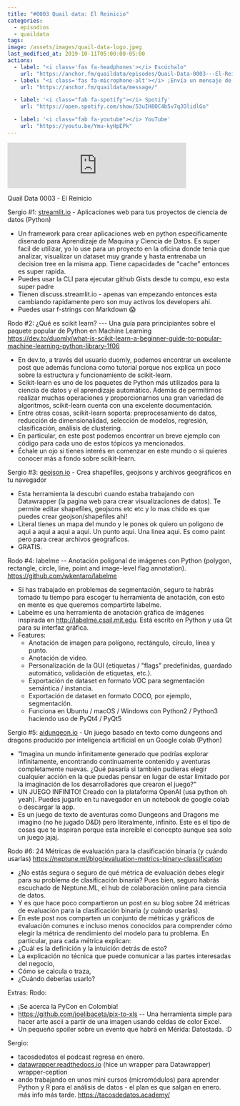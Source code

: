 ```yaml
---
title: "#0003 Quail data: El Reinicio"
categories:
  - episodios
  - quaildata
tags:
image: /assets/images/quail-data-logo.jpeg
last_modified_at: 2019-10-11T05:00:00-05:00
actions:
  - label: "<i class='fas fa-headphones'></i> Escúchalo"
    url: "https://anchor.fm/quaildata/episodes/Quail-Data-0003---El-Reinicio-e9vgdl"
  - label: "<i class='fas fa-microphone-alt'></i> ¡Envía un mensaje de voz!"
    url: "https://anchor.fm/quaildata/message/"

  - label: '<i class="fab fa-spotify"></i> Spotify'
    url: "https://open.spotify.com/show/53uIH8OC4b5v7qJOlidlGo"

  - label: '<i class="fab fa-youtube"></i> YouTube'
    url: "https://youtu.be/Ymu-kyHpEPk"
---
```


<iframe src="https://anchor.fm/quaildata/embed/episodes/Quail-Data-0003---El-Reinicio-e9vgdl" height="102px" width="400px" frameborder="0" scrolling="no"></iframe>

Quail Data 0003 - El Reinicio

Sergio #1: [streamlit.io](https://streamlit.io/) - Aplicaciones web para tus proyectos de ciencia de datos (Python)

-   Un framework para crear aplicaciones web en python especificamente disenado para Aprendizaje de Maquina y Ciencia de Datos. Es super facil de utilizar, yo lo use para un proyecto en la oficina donde tenia que analizar, visualizar un dataset muy grande y hasta entrenaba un decision tree en la misma app. Tiene capacidades de "cache" entonces es super rapida.
-   Puedes usar la CLI para ejecutar github Gists desde tu compu, eso esta super padre
-   Tienen discuss.streamlit.io - apenas van empezando entonces esta cambiando rapidamente pero son muy activos los developers ahi.
-   Puedes usar f-strings con Markdown 😱

Rodo #2: ¿Qué es scikit learn? --- Una guía para principiantes sobre el paquete popular de Python en Machine Learning <https://dev.to/duomly/what-is-scikit-learn-a-beginner-guide-to-popular-machine-learning-python-library-1f06> 

-   En dev.to, a través del usuario duomly, podemos encontrar un excelente post que además funciona como tutorial porque nos explica un poco sobre la estructura y funcionamiento de scikit-learn.
-   Scikit-learn es uno de los paquetes de Python más utilizados para la ciencia de datos y el aprendizaje automático. Además de permitirnos realizar muchas operaciones y proporcionarnos una gran variedad de algoritmos, scikit-learn cuenta con una excelente documentación.
-   Entre otras cosas, scikit-learn soporta: preprocesamiento de datos, reducción de dimensionalidad, selección de modelos, regresión, clasificación, análisis de clustering.
-   En particular, en este post podemos encontrar un breve ejemplo con código para cada uno de estos tópicos ya mencionados.
-   Échale un ojo si tienes interés en comenzar en este mundo o si quieres conocer más a fondo sobre scikit-learn.

Sergio #3: [geojson.io](http://geojson.io/) - Crea shapefiles, geojsons y archivos geográficos en tu navegador

-   Esta herramienta la descubri cuando estaba trabajando con Datawrapper (la pagina web para crear visualizaciones de datos). Te permite editar shapefiles, geojsons etc etc y lo mas chido es que puedes crear geojson/shapefiles ahi! 
-   Literal tienes un mapa del mundo y le pones ok quiero un poligono de aqui a  aqui a aqui a aqui. Un punto aqui. Una linea aqui. Es como paint pero para crear archivos geograficos.
-   GRATIS.

Rodo #4: labelme -- Anotación poligonal de imágenes con Python (polygon, rectangle, circle, line, point and image-level flag annotation). <https://github.com/wkentaro/labelme> 

-   Si has trabajado en problemas de segmentación, seguro te habrás tomado tu tiempo para escoger tu herramienta de anotación, con esto en mente es que queremos compartirte labelme.
-   Labelme es una herramienta de anotación gráfica de imágenes inspirada en <http://labelme.csail.mit.edu>. Está escrito en Python y usa Qt para su interfaz gráfica.
-   Features: 
    -   Anotación de imagen para polígono, rectángulo, círculo, línea y punto.
    -   Anotación de video.
    -   Personalización de la GUI (etiquetas / "flags" predefinidas, guardado automático, validación de etiquetas, etc.).
    -   Exportación de dataset en formato VOC para segmentación semántica / instancia.
    -   Exportación de dataset en formato COCO, por ejemplo, segmentación.
    -   Funciona en Ubuntu / macOS / Windows con Python2 / Python3 haciendo uso de PyQt4 / PyQt5

Sergio #5: [aidungeon.io](https://www.aidungeon.io/) - Un juego basado en texto como dungeons and dragons producido por inteligencia artificial en un Google colab (Python)

-   "Imagina un mundo infinitamente generado que podrías explorar infinitamente, encontrando continuamente contenido y aventuras completamente nuevas. ¿Qué pasaría si también pudieras elegir cualquier acción en la que puedas pensar en lugar de estar limitado por la imaginación de los desarrolladores que crearon el juego?"
-   UN JUEGO INFINITO! Creado con la plataforma OpenAI (usa python oh yeah). Puedes jugarlo en tu navegador en un notebook de google colab o descargar la app.
-   Es un juego de texto de aventuras como Dungeons and Dragons me imagino (no he jugado D&D) pero literalmente, infinito. Este es el tipo de cosas que te inspiran porque esta increible el concepto aunque sea solo un juego jajaj.

Rodo #6: 24 Métricas de evaluación para la clasificación binaria (y cuándo usarlas) <https://neptune.ml/blog/evaluation-metrics-binary-classification> 

-   ¿No estás segura o seguro de qué métrica de evaluación debes elegir para su problema de clasificación binaria? Pues bien, seguro habrás escuchado de Neptune.ML, el hub de colaboración online para ciencia de datos.
-   Y es que hace poco compartieron un post en su blog sobre 24 métricas de evaluación para la clasificación binaria (y cuándo usarlas).
-   En este post nos comparten un conjunto de métricas y gráficos de evaluación comunes e incluso menos conocidos para comprender cómo elegir la métrica de rendimiento del modelo para tu problema. En particular, para cada métrica explican:
-   ¿Cuál es la definición y la intuición detrás de esto?
-   La explicación no técnica que puede comunicar a las partes interesadas del negocio,
-   Cómo se calcula o traza,
-   ¿Cuándo deberías usarlo?

Extras:
Rodo:
-   ¡Se acerca la PyCon en Colombia!
-   <https://github.com/joelibaceta/pix-to-xls> -- Una herramienta simple para hacer arte ascii a partir de una imagen usando celdas de color Excel.
-   Un pequeño spoiler sobre un evento que habrá en Mérida: Datostada. :D

Sergio: 
-   tacosdedatos el podcast regresa en enero. 
-   [datawrapper.readthedocs.io](https://datawrapper.readthedocs.io/) (hice un wrapper para Datawrapper) wrapper-ception
-   ando trabajando en unos mini cursos (micromódulos) para aprender Python y R para el análisis de datos - el plan es que salgan en enero. más info más tarde. <https://tacosdedatos.academy/> 

